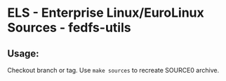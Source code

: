 # ELS - Enterprise Linux/EuroLinux Sources - fedfs-utils
 
## Usage:
  Checkout branch or tag. Use `make sources` to recreate  SOURCE0 archive.
